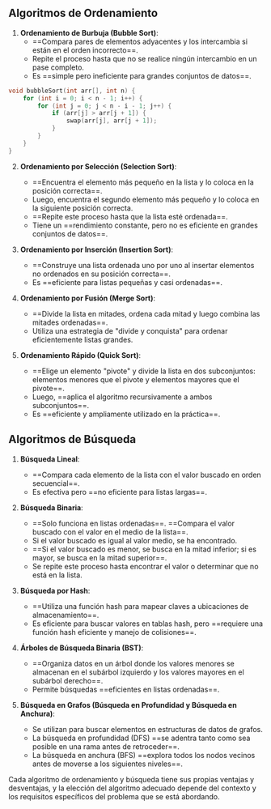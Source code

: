 ## Algoritmos de Ordenamiento

1. **Ordenamiento de Burbuja (Bubble Sort)**:
   - ==Compara pares de elementos adyacentes y los intercambia si están en el orden incorrecto==.
   - Repite el proceso hasta que no se realice ningún intercambio en un pase completo.
   - Es ==simple pero ineficiente para grandes conjuntos de datos==.
```cpp
void bubbleSort(int arr[], int n) {
    for (int i = 0; i < n - 1; i++) {
        for (int j = 0; j < n - i - 1; j++) {
            if (arr[j] > arr[j + 1]) {
                swap(arr[j], arr[j + 1]);
            }
        }
    }
}
```

2. **Ordenamiento por Selección (Selection Sort)**:
   - ==Encuentra el elemento más pequeño en la lista y lo coloca en la posición correcta==.
   - Luego, encuentra el segundo elemento más pequeño y lo coloca en la siguiente posición correcta.
   - ==Repite este proceso hasta que la lista esté ordenada==.
   - Tiene un ==rendimiento constante, pero no es eficiente en grandes conjuntos de datos==.

3. **Ordenamiento por Inserción (Insertion Sort)**:
   - ==Construye una lista ordenada uno por uno al insertar elementos no ordenados en su posición correcta==.
   - Es ==eficiente para listas pequeñas y casi ordenadas==.

4. **Ordenamiento por Fusión (Merge Sort)**:
   - ==Divide la lista en mitades, ordena cada mitad y luego combina las mitades ordenadas==.
   - Utiliza una estrategia de "divide y conquista" para ordenar eficientemente listas grandes.

5. **Ordenamiento Rápido (Quick Sort)**:
   - ==Elige un elemento "pivote" y divide la lista en dos subconjuntos: elementos menores que el pivote y elementos mayores que el pivote==.
   - Luego, ==aplica el algoritmo recursivamente a ambos subconjuntos==.
   - Es ==eficiente y ampliamente utilizado en la práctica==.

## Algoritmos de Búsqueda
1. **Búsqueda Lineal**:
   - ==Compara cada elemento de la lista con el valor buscado en orden secuencial==.
   - Es efectiva pero ==no eficiente para listas largas==.

2. **Búsqueda Binaria**:
   - ==Solo funciona en listas ordenadas==. ==Compara el valor buscado con el valor en el medio de la lista==.
   - Si el valor buscado es igual al valor medio, se ha encontrado.
   - ==Si el valor buscado es menor, se busca en la mitad inferior; si es mayor, se busca en la mitad superior==.
   - Se repite este proceso hasta encontrar el valor o determinar que no está en la lista.

3. **Búsqueda por Hash**:
   - ==Utiliza una función hash para mapear claves a ubicaciones de almacenamiento==.
   - Es eficiente para buscar valores en tablas hash, pero ==requiere una función hash eficiente y manejo de colisiones==.

4. **Árboles de Búsqueda Binaria (BST)**:
   - ==Organiza datos en un árbol donde los valores menores se almacenan en el subárbol izquierdo y los valores mayores en el subárbol derecho==.
   - Permite búsquedas ==eficientes en listas ordenadas==.

5. **Búsqueda en Grafos (Búsqueda en Profundidad y Búsqueda en Anchura)**:
   - Se utilizan para buscar elementos en estructuras de datos de grafos.
   - La búsqueda en profundidad (DFS) ==se adentra tanto como sea posible en una rama antes de retroceder==.
   - La búsqueda en anchura (BFS) ==explora todos los nodos vecinos antes de moverse a los siguientes niveles==.

Cada algoritmo de ordenamiento y búsqueda tiene sus propias ventajas y desventajas, y la elección del algoritmo adecuado depende del contexto y los requisitos específicos del problema que se está abordando.